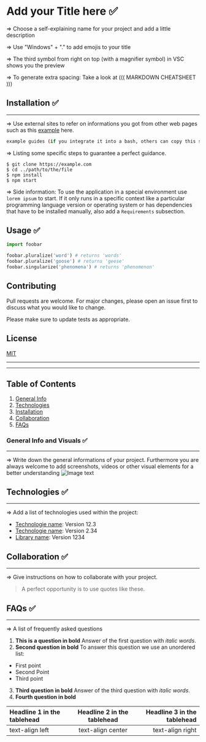 # Add your Title here ✅

=> Choose a self-explaining name for your project and add a little description

=> Use "Windows" + "." to add emojis to your title

=> The third symbol from right on top (with a magnifier symbol) in VSC shows you the preview

=> To generate extra spacing: Take a look at  ((( MARKDOWN CHEATSHEET )))


## Installation ✅
*** 
=> Use external sites to refer on informations you got from other web pages such as this [example](https://example.com/) here.

```bash
example guides (if you integrate it into a bash, others can copy this statement)
```
=> Listing some specific steps to guarantee a perfect guidance. 
```
$ git clone https://example.com
$ cd ../path/to/the/file
$ npm install
$ npm start
```
=> Side information: To use the application in a special environment use ```lorem ipsum``` to start.
If it only runs in a specific context like a particular programming language version or operating system or has dependencies that have to be installed manually, also add a ```Requirements``` subsection.

## Usage ✅

```python
import foobar

foobar.pluralize('word') # returns 'words'
foobar.pluralize('goose') # returns 'geese'
foobar.singularize('phenomena') # returns 'phenomenon'
```

## Contributing
Pull requests are welcome. For major changes, please open an issue first to discuss what you would like to change.

Please make sure to update tests as appropriate.

## License
[MIT](https://choosealicense.com/licenses/mit/)


***
***

## Table of Contents
1. [General Info](#general-info)
2. [Technologies](#technologies)
3. [Installation](#installation)
4. [Collaboration](#collaboration)
5. [FAQs](#faqs)

### General Info and Visuals ✅
***
=> Write down the general informations of your project. Furthermore you are always welcome to add screenshots, videos or other visual elements for a better understanding 
![Image text](https://www.united-internet.de/fileadmin/user_upload/Brands/Downloads/Logo_IONOS_by.jpg)

## Technologies ✅
***
 => Add a list of technologies used within the project:
* [Technologie name](https://example.com): Version 12.3 
* [Technologie name](https://example.com): Version 2.34
* [Library name](https://example.com): Version 1234




## Collaboration ✅
***
=> Give instructions on how to collaborate with your project.
> A perfect opportunity is to use quotes like these.

## FAQs ✅
***
=> A list of frequently asked questions
1. **This is a question in bold**
Answer of the first question with _italic words_. 
2. __Second question in bold__ 
To answer this question we use an unordered list:
* First point
* Second Point
* Third point
3. **Third question in bold**
Answer of the third question with *italic words*.
4. **Fourth question in bold**

| Headline 1 in the tablehead | Headline 2 in the tablehead | Headline 3 in the tablehead |
|:--------------|:-------------:|--------------:|
| text-align left | text-align center | text-align right |
